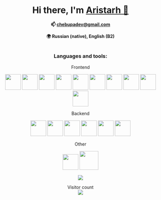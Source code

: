 <h1 align="center">
 Hi there, I'm
 <a href="https://chebupa.github.io/" target="_blank">
  Aristarh 👋
 </a>
</h1>

<p align="center">
 <b>
  📫 <a href="mailto: chebupadev@gmail.com">chebupadev@gmail.com</a>
  <br>
  <p align="center">🌍 Russian (native), English (B2)</p>
 </b>
</p>

<h1></h1>

<h3 align="center">
 <b>Languages and tools:</b>
</h3>

<!-- frontend -->
<p align="center">Frontend</p>
<p align="center">
  <!-- react -->
  <img src="https://cdn.jsdelivr.net/gh/devicons/devicon/icons/react/react-original-wordmark.svg" width="50" height="50"/>
  <!-- typescript -->
  <img src="https://cdn.jsdelivr.net/gh/devicons/devicon/icons/typescript/typescript-original.svg" width="50" height="50"/>
  <!-- js -->
  <img src="https://cdn.jsdelivr.net/gh/devicons/devicon/icons/javascript/javascript-original.svg" width="50" height="50"/>
  <!-- html -->
  <img src="https://cdn.jsdelivr.net/gh/devicons/devicon/icons/html5/html5-original.svg" width="50" height="50"/>
  <!-- css -->
  <img src="https://cdn.jsdelivr.net/gh/devicons/devicon/icons/css3/css3-original.svg" width="50" height="50"/>
  <!-- sass -->
  <img src="https://cdn.jsdelivr.net/gh/devicons/devicon/icons/sass/sass-original.svg" width="50" height="50"/>
  <!-- mui -->
  <img src="https://cdn.jsdelivr.net/gh/devicons/devicon/icons/materialui/materialui-original.svg" width="50" height="50"/>
  <!-- npm -->
  <img src="https://cdn.jsdelivr.net/gh/devicons/devicon/icons/npm/npm-original-wordmark.svg" width="50" height="50"/>
  <!-- yarn -->
  <img src="https://cdn.jsdelivr.net/gh/devicons/devicon/icons/yarn/yarn-original.svg" width="50" height="50"/>
  <!-- markdown -->
  <img src="https://cdn.jsdelivr.net/gh/devicons/devicon/icons/markdown/markdown-original.svg" width="50" height="50"/>
</p>

<!-- backend -->
<p align="center">Backend</p>
<p align="center">
  <!-- express -->
  <img src="https://cdn.jsdelivr.net/gh/devicons/devicon/icons/express/express-original.svg" width="50" height="50"/>
  <!-- nodejs -->
  <img src="https://cdn.jsdelivr.net/gh/devicons/devicon/icons/nodejs/nodejs-original.svg" width="50" height="50"/>
  <!-- typescript -->
  <img src="https://cdn.jsdelivr.net/gh/devicons/devicon/icons/typescript/typescript-original.svg" width="50" height="50"/>
  <!-- js -->
  <img src="https://cdn.jsdelivr.net/gh/devicons/devicon/icons/javascript/javascript-original.svg" width="50" height="50"/>
  <!-- postgresql -->
  <img src="https://cdn.jsdelivr.net/gh/devicons/devicon/icons/postgresql/postgresql-original.svg" width="50" height="50"/>
  <!-- heroku -->
  <img src="https://cdn.jsdelivr.net/gh/devicons/devicon/icons/heroku/heroku-plain-wordmark.svg" width="50" height="50"/>
</p>

<!-- other -->
<p align="center">Other</p>
<p align="center">
  <!-- git -->
  <img src="https://cdn.jsdelivr.net/gh/devicons/devicon/icons/git/git-original.svg" width="50" height="50"/>
  <!-- docker -->
  <img src="https://cdn.jsdelivr.net/gh/devicons/devicon/icons/docker/docker-original-wordmark.svg" width="60" height="60"/>
</p>



<p align="center">
 <img src="https://github-readme-stats.vercel.app/api/top-langs/?username=chebupa&layout=compact">
</p>

<!-- visitor count -->
<p align="center"> 
  Visitor count<br>
  <img src="https://profile-counter.glitch.me/chebupa/count.svg" />
</p>
